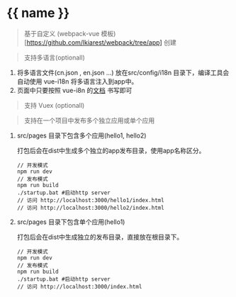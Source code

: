 # {{ name }}

> 基于自定义 (webpack-vue 模板)[https://github.com/lkiarest/webpack/tree/app] 创建

> 支持多语言(optionall)

1. 将多语言文件(cn.json , en.json ...) 放在src/config/i18n 目录下，编译工具会自动使用 vue-i18n 将多语言注入到app中。
1. 页面中只要按照 vue-i8n 的[文档](https://github.com/kazupon/vue-i18n) 书写即可

> 支持 Vuex (optionall)

> 支持在一个项目中发布多个独立应用或单个应用

1. src/pages 目录下包含多个应用(hello1, hello2)

    打包后会在dist中生成多个独立的app发布目录，使用app名称区分。

    ```
    // 开发模式
    npm run dev
    // 发布模式
    npm run build
    ./startup.bat #启动http server
    // 访问 http://localhost:3000/hello1/index.html
    // 访问 http://localhost:3000/hello2/index.html
    ```

1. src/pages 目录下包含单个应用(hello1)

    打包后会在dist中生成独立的发布目录，直接放在根目录下。
    ```
    // 开发模式
    npm run dev
    // 发布模式
    npm run build
    ./startup.bat #启动http server
    // 访问 http://localhost:3000/index.html
    ```
